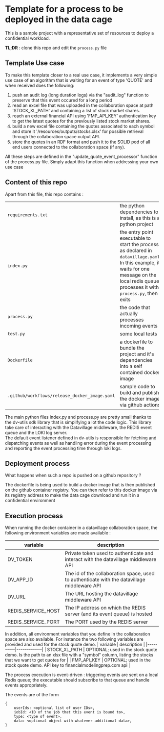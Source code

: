 # Template for a process to be deployed in the data cage

This is a sample project with a representative set of resources to deploy a confidential workload.

__TL;DR__ : clone this repo and edit the `process.py` file


## Template Use case

To make this template closer to a real use case,
it implements a very simple use case of an algorithm that is waiting for an event of type 'QUOTE' and when received does the following:
 1. push an audit log (long duration logs) via the "audit_log" function to preserve that this event occured for a long period
 2. read an excel file that was uploaded in the collaboration space at path 'STOCK_XL_PATH' and containing a list of stock market shares.
 3. reach an external financial API using 'FMP_API_KEY' authentication key to get the latest quotes for the previously listed stock market shares.
 4. build a new excel file containing the quotes associated to each symbol and store it '/resources/outputs/stocks.xlsx' for possible retrieval through the collaboration space output API.
 5. store the quotes in an RDF format and push it to the SOLID pod of all end users connected to the collaboration space (if any).

All these steps are defined in the "update_quote_event_processor" function of the process.py file.
Simply adapt this function when addressing your own use case


## Content of this repo
Apart from this file, this repo contains :

| | |
|----------|-------------|
| `requirements.txt` | the python dependencies to install, as this is a python project |
| `index.py` | the entry point executable to start the process, as declared in `datavillage.yaml`. In this example, it waits for one message on the local redis queue, processes it with `process.py`, then exits |
| `process.py` | the code that actually processes incoming events |
| `test.py` | some local tests |
| `Dockerfile` | a dockerfile to bundle the project and it's dependencies into a self contained docker image |
| `.github/workflows/release_docker_image.yaml` | sample code to build and publish the docker image via github actions |

The main python files index.py and process.py are pretty small thanks to the dv-utils sdk library that is simplifying a lot the code logic.
This library take care of interacting with the Datavillage middleware, the REDIS event queue and the LOKI log server.  
The default event listener defined in dv-utils is responsible for fetching and dispatching events as well as handling error during the event processing and reporting the event processing time through loki logs. 

## Deployment process
What happens when such a repo is pushed on a github repository ?

The dockerfile is being used to build a docker image that is then published on the github container registry.
You can then refer to this docker image via its registry address to make the data cage download and run it in a confidential environment

## Execution process

When running the docker container in a datavillage collaboration space, the following environment variables are made available :
 
| variable | description |
|----------|-------------|
| DV_TOKEN |  Private token used to authenticate and interact with the datavillage middleware API      |
| DV_APP_ID | The id of the collaboration space, used to authenticate with the datavillage middleware API       |
| DV_URL | The URL hosting the datavillage middleware API      |
| REDIS_SERVICE_HOST |  The IP address on which the REDIS server (and its event queue) is hosted     |
| REDIS_SERVICE_PORT |  The PORT used by the REDIS server    |

In addition, all environment variables that you define in the collaboration space are also available.
For instance the two following variables are provided and used for the stock quote demo.
| variable | description |
|----------|-------------|
| STOCK_XL_PATH | OPTIONAL; used in the stock quote demo.  Is the path to an xlsx file with a "symbol" column, listing the stocks that we want to get quotes for |
| FMP_API_KEY | OPTIONAL; used in the stock quote demo.  API key to financialmodelingprep.com api |

The process execution is event-driven : triggering events are sent on a local Redis queue; the executable should 
subscribe to that queue and handle events appropriately.

The events are of the form 
```
{
    userIds: <optional list of user IDs>,
    jobId: <ID of the job that this event is bound to>,
    type: <type of event>,
    data: <optional object with whatever additional data>,
}
```



